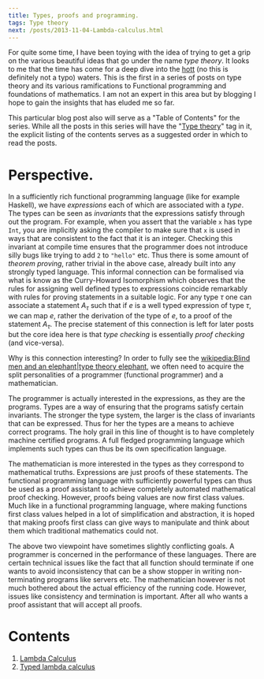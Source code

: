 ```yaml
---
title: Types, proofs and programming.
tags: Type theory
next: /posts/2013-11-04-Lambda-calculus.html
---
```


For quite some time, I have been toying with the idea of trying to get
a grip on the various beautiful ideas that go under the name *type
theory*. It looks to me that the time has come for a deep dive into
the [hott] (no this is definitely not a typo) waters. This is the
first in a series of posts on type theory and its various
ramifications to Functional programming and foundations of
mathematics. I am not an expert in this area but by blogging I hope to
gain the insights that has eluded me so far.

This particular blog post also will serve as a "Table of Contents" for
the series. While all the posts in this series will have the
"[Type theory]" tag in it, the explicit listing of the contents serves
as a suggested order in which to read the posts.

# Perspective.

In a sufficiently rich functional programming language (like for
example Haskell), we have *expressions* each of which are associated
with a *type*. The types can be seen as *invariants* that the
expressions satisfy through out the program. For example, when you
assert that the variable `x` has type `Int`, you are implicitly asking
the compiler to make sure that `x` is used in ways that are consistent
to the fact that it is an integer. Checking this invariant at compile
time ensures that the programmer does not introduce silly bugs like
trying to add `2` to `"hello"` etc.  Thus there is some amount of
*theorem proving*, rather trivial in the above case, already built
into any strongly typed language. This informal connection can be
formalised via what is know as the Curry-Howard Isomorphism which
observes that the rules for assigning well defined types to
expressions coincide remarkably with rules for proving statements in a
suitable logic. For any type $τ$ one can associate a statement $A_τ$
such that if $e$ is a well typed expression of type $τ$, we can map
$e$, rather the derivation of the type of $e$, to a proof of the
statement $A_τ$. The precise statement of this connection is left for
later posts but the core idea here is that *type checking* is
essentially *proof checking* (and vice-versa).

Why is this connection interesting? In order to fully see the
[wikipedia:Blind men and an elephant|type theory elephant](), we often
need to acquire the split personalities of a programmer (functional
programmer) and a mathematician.

The programmer is actually interested in the expressions, as they are
the programs. Types are a way of ensuring that the programs satisfy
certain invariants. The stronger the type system, the larger is the
class of invariants that can be expressed. Thus for her the types are
a means to achieve correct programs. The holy grail in this line of
thought is to have completely machine certified programs. A full
fledged programming language which implements such types can thus be
its own specification language.

The mathematician is more interested in the types as they correspond
to mathematical truths. Expressions are just proofs of these
statements. The functional programming language with sufficiently
powerful types can thus be used as a proof assistant to achieve
completely automated mathematical proof checking. However, proofs
being values are now first class values. Much like in a functional
programming language, where making functions first class values helped
in a lot of simplification and abstraction, it is hoped that making
proofs first class can give ways to manipulate and think about them
which traditional mathematics could not.

The above two viewpoint have sometimes slightly conflicting goals. A
programmer is concerned in the performance of these languages. There
are certain technical issues like the fact that all function should
terminate if one wants to avoid inconsistency that can be a show
stopper in writing non-terminating programs like servers etc.  The
mathematician however is not much bothered about the actual efficiency
of the running code. However, issues like consistency and termination
is important. After all who wants a proof assistant that will accept
all proofs.


# Contents

1. [Lambda Calculus]
2. [Typed lambda calculus]

[lambda calculus]: </posts/2013-11-04-Lambda-calculus.html>
[typed lambda calculus]: </posts/2014-01-11-Typed-lambda-calculus.html>

[type theory]: </posts/tags/Type theory.html> "Posts on Type theory"
[hott]: <http://homotopytypetheory.org> "Homotopic Type Theory"
